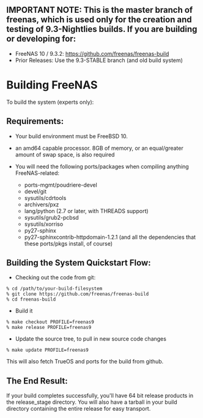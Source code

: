 ## IMPORTANT NOTE:  This is the master branch of freenas, which is used only for the creation and testing of 9.3-Nightlies builds.  If you are building or developing for:

* FreeNAS 10 / 9.3.2:	https://github.com/freenas/freenas-build
* Prior Releases:	Use the 9.3-STABLE branch (and old build system)

# Building FreeNAS

To build the system (experts only):

## Requirements:

* Your build environment must be FreeBSD 10.

* an amd64 capable processor.  8GB of memory, or an equal/greater amount
  of swap space, is also required

* You will need the following ports/packages when compiling anything
  FreeNAS-related:
  * ports-mgmt/poudriere-devel
  * devel/git
  * sysutils/cdrtools
  * archivers/pxz
  * lang/python (2.7 or later, with THREADS support)
  * sysutils/grub2-pcbsd
  * sysutils/xorriso
  * py27-sphinx
  * py27-sphinxcontrib-httpdomain-1.2.1
  (and all the dependencies that these ports/pkgs install, of course)

## Building the System Quickstart Flow:

* Checking out the code from git:

```
% cd /path/to/your-build-filesystem
% git clone https://github.com/freenas/freenas-build
% cd freenas-build
```

* Build it

```
% make checkout PROFILE=freenas9
% make release PROFILE=freenas9
```

* Update the source tree, to pull in new source code changes

```
% make update PROFILE=freenas9
```

This will also fetch TrueOS and ports for the build from github.

## The End Result:

If your build completes successfully, you'll have 64 bit release products in
the release_stage directory.  You will also have a tarball in your build
directory containing the entire release for easy transport.

